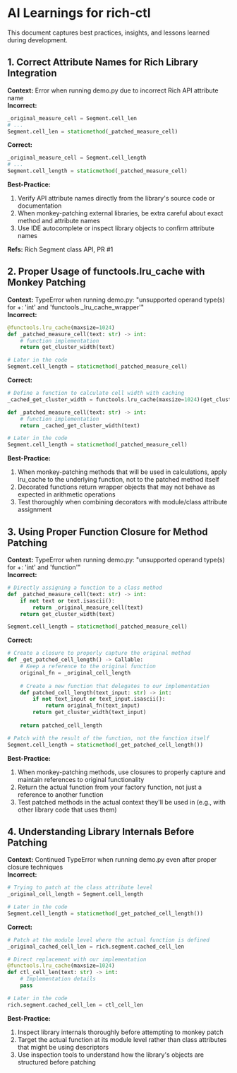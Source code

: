 # AI Learnings for rich-ctl

This document captures best practices, insights, and lessons learned during development.

## 1. Correct Attribute Names for Rich Library Integration
**Context:** Error when running demo.py due to incorrect Rich API attribute name  
**Incorrect:**
```python
_original_measure_cell = Segment.cell_len
# ...
Segment.cell_len = staticmethod(_patched_measure_cell)
```

**Correct:**
```python
_original_measure_cell = Segment.cell_length
# ...
Segment.cell_length = staticmethod(_patched_measure_cell)
```

**Best-Practice:**
1. Verify API attribute names directly from the library's source code or documentation
2. When monkey-patching external libraries, be extra careful about exact method and attribute names
3. Use IDE autocomplete or inspect library objects to confirm attribute names

**Refs:** Rich Segment class API, PR #1

## 2. Proper Usage of functools.lru_cache with Monkey Patching
**Context:** TypeError when running demo.py: "unsupported operand type(s) for +: 'int' and 'functools._lru_cache_wrapper'"  
**Incorrect:**
```python
@functools.lru_cache(maxsize=1024)
def _patched_measure_cell(text: str) -> int:
    # function implementation
    return get_cluster_width(text)

# Later in the code
Segment.cell_length = staticmethod(_patched_measure_cell)
```

**Correct:**
```python
# Define a function to calculate cell width with caching
_cached_get_cluster_width = functools.lru_cache(maxsize=1024)(get_cluster_width)

def _patched_measure_cell(text: str) -> int:
    # function implementation
    return _cached_get_cluster_width(text)

# Later in the code
Segment.cell_length = staticmethod(_patched_measure_cell)
```

**Best-Practice:**
1. When monkey-patching methods that will be used in calculations, apply lru_cache to the underlying function, not to the patched method itself
2. Decorated functions return wrapper objects that may not behave as expected in arithmetic operations
3. Test thoroughly when combining decorators with module/class attribute assignment

## 3. Using Proper Function Closure for Method Patching
**Context:** TypeError when running demo.py: "unsupported operand type(s) for +: 'int' and 'function'"  
**Incorrect:**
```python
# Directly assigning a function to a class method
def _patched_measure_cell(text: str) -> int:
    if not text or text.isascii():
        return _original_measure_cell(text)
    return get_cluster_width(text)

Segment.cell_length = staticmethod(_patched_measure_cell)
```

**Correct:**
```python
# Create a closure to properly capture the original method
def _get_patched_cell_length() -> Callable:
    # Keep a reference to the original function
    original_fn = _original_cell_length
    
    # Create a new function that delegates to our implementation
    def patched_cell_length(text_input: str) -> int:
        if not text_input or text_input.isascii():
            return original_fn(text_input)
        return get_cluster_width(text_input)
    
    return patched_cell_length

# Patch with the result of the function, not the function itself
Segment.cell_length = staticmethod(_get_patched_cell_length())
```

**Best-Practice:**
1. When monkey-patching methods, use closures to properly capture and maintain references to original functionality
2. Return the actual function from your factory function, not just a reference to another function
3. Test patched methods in the actual context they'll be used in (e.g., with other library code that uses them)

## 4. Understanding Library Internals Before Patching
**Context:** Continued TypeError when running demo.py even after proper closure techniques  
**Incorrect:**
```python
# Trying to patch at the class attribute level
_original_cell_length = Segment.cell_length

# Later in the code
Segment.cell_length = staticmethod(_get_patched_cell_length())
```

**Correct:**
```python
# Patch at the module level where the actual function is defined
_original_cached_cell_len = rich.segment.cached_cell_len

# Direct replacement with our implementation
@functools.lru_cache(maxsize=1024)
def ctl_cell_len(text: str) -> int:
    # Implementation details
    pass

# Later in the code
rich.segment.cached_cell_len = ctl_cell_len
```

**Best-Practice:**
1. Inspect library internals thoroughly before attempting to monkey patch
2. Target the actual function at its module level rather than class attributes that might be using descriptors
3. Use inspection tools to understand how the library's objects are structured before patching

<!-- 
Template for new entries:

## N. ‹Title / One‑liner›
**Context:** why it surfaced  
**Incorrect:** ‹bad‑code›  
**Correct:** ‹good‑code›  
**Best‑Practice:** 1‑3 takeaways  
**Refs:** link(s) / doc id(s)
-->
